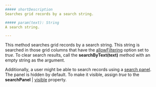 ```yaml
---
##### shortDescription
Searches grid records by a search string.

##### param(text): String
A search string.

---
```

This method searches grid records by a search string. This string is searched in those grid columns that have the [allowFiltering](/api-reference/10%20UI%20Widgets/dxDataGrid/1%20Configuration/columns/allowFiltering.md '/Documentation/ApiReference/UI_Widgets/dxDataGrid/Configuration/columns/#allowFiltering') option set to *true*. To clear search results, call the **searchByText(text)** method with an empty string as the argument.

Additionally, a user might be able to search records using a [search panel](/concepts/05%20Widgets/DataGrid/001%20Visual%20Elements/080%20Search%20Panel.md '/Documentation/Guide/Widgets/DataGrid/Visual_Elements/#Search_Panel'). The panel is hidden by default. To make it visible, assign *true* to the **searchPanel** | [visible](/api-reference/10%20UI%20Widgets/dxDataGrid/1%20Configuration/searchPanel/visible.md '/Documentation/ApiReference/UI_Widgets/dxDataGrid/Configuration/searchPanel/#visible') property.